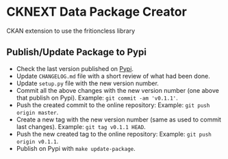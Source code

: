 # CKNEXT Data Package Creator

CKAN extension to use the fritioncless library

## Publish/Update Package to Pypi

- Check the last version published on [Pypi](https://pypi.org/project/ckanext-datapackage-creator/).
- Update `CHANGELOG.md` file with a short review of what had been done.
- Update `setup.py` file with the new version number.
- Commit all the above changes with the new version number (one above that publish on Pypi). Example: `git commit -am 'v0.1.1'`.
- Push the created commit to the online repository: Example: `git push origin master`.
- Create a new tag with the new version number (same as used to commit last changes). Example: `git tag v0.1.1 HEAD`.
- Push the new created tag to the online repository: Example: `git push origin v0.1.1`.
- Publish on Pypi with `make update-package`.